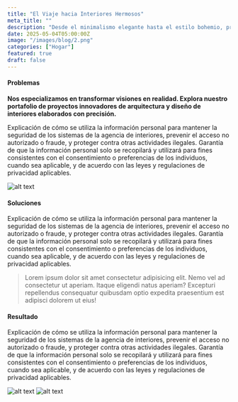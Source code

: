 ```yaml
---
title: "El Viaje hacia Interiores Hermosos"
meta_title: ""
description: "Desde el minimalismo elegante hasta el estilo bohemio, profundizaremos en una gran variedad de estilos de diseño"
date: 2025-05-04T05:00:00Z
image: "/images/blog/2.png"
categories: ["Hogar"]
featured: true
draft: false
---
```


#### Problemas

**Nos especializamos en transformar visiones en realidad. Explora nuestro portafolio de proyectos innovadores de arquitectura y diseño de interiores elaborados con precisión.**

Explicación de cómo se utiliza la información personal para mantener la seguridad de los sistemas de la agencia de interiores, prevenir el acceso no autorizado o fraude, y proteger contra otras actividades ilegales. Garantía de que la información personal solo se recopilará y utilizará para fines consistentes con el consentimiento o preferencias de los individuos, cuando sea aplicable, y de acuerdo con las leyes y regulaciones de privacidad aplicables.

![alt text](/images/projects/a.png)

#### Soluciones

Explicación de cómo se utiliza la información personal para mantener la seguridad de los sistemas de la agencia de interiores, prevenir el acceso no autorizado o fraude, y proteger contra otras actividades ilegales. Garantía de que la información personal solo se recopilará y utilizará para fines consistentes con el consentimiento o preferencias de los individuos, cuando sea aplicable, y de acuerdo con las leyes y regulaciones de privacidad aplicables.

> Lorem ipsum dolor sit amet consectetur adipisicing elit. Nemo vel ad consectetur ut aperiam. Itaque eligendi natus aperiam? Excepturi repellendus consequatur quibusdam optio expedita praesentium est adipisci dolorem ut eius!

#### Resultado

Explicación de cómo se utiliza la información personal para mantener la seguridad de los sistemas de la agencia de interiores, prevenir el acceso no autorizado o fraude, y proteger contra otras actividades ilegales. Garantía de que la información personal solo se recopilará y utilizará para fines consistentes con el consentimiento o preferencias de los individuos, cuando sea aplicable, y de acuerdo con las leyes y regulaciones de privacidad aplicables.

![alt text](/images/projects/b.png)
![alt text](/images/projects/c.png)
